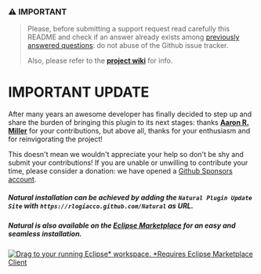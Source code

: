 ### &#x26A0; **IMPORTANT**

> Please, before submitting a support request read carefully this README and check if an answer already exists among [previously answered questions](https://github.com/rlogiacco/Natural/issues?q=label:question): do not abuse of the Github issue tracker.
>
> Also, please refer to the **[project wiki][1]** for info.

# IMPORTANT UPDATE

After many years an awesome developer has finally decided to step up and share the burden of bringing this plugin to its next stages: thanks **[Aaron R. Miller](https://github.com/drkstr101)** for your contributions, but above all, thanks for your enthusiasm and for reinvigorating the project!

This doesn't mean we wouldn't appreciate your help so don't be shy and submit your contributions! If you are unable or unwilling to contribute your time, please consider a donation: we have opened a [Github Sponsors account][5].

##### Natural installation can be achieved by adding the `Natural Plugin Update Site` with `https://rlogiacco.github.com/Natural` as URL.

##### Natural is also available on the [Eclipse Marketplace][2] for an easy and seamless installation.

[![Drag to your running Eclipse* workspace. *Requires Eclipse Marketplace Client](https://marketplace.eclipse.org/sites/all/themes/solstice/public/images/marketplace/btn-install.png)](https://marketplace.eclipse.org/marketplace-client-intro?mpc_install=2427135 "Drag to your running Eclipse* workspace. *Requires Eclipse Marketplace Client")

[1]: https://github.com/rlogiacco/Natural/wiki
[2]: https://marketplace.eclipse.org/content/natural
[3]: https://www.eclipse.org/Xtext/download/
[4]: https://rlogiacco.github.com/Natural
[5]: https://github.com/sponsors/rlogiacco
